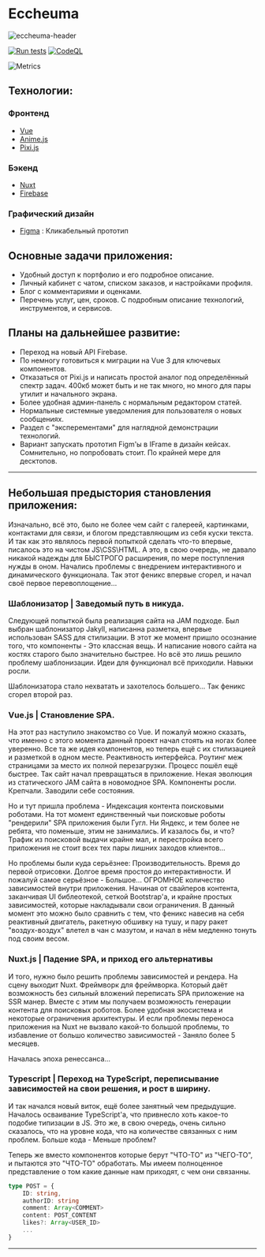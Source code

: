 # Eccheuma

![eccheuma-header](https://firebasestorage.googleapis.com/v0/b/escapefrommordorland.appspot.com/o/GitHubBadge.png?alt=media&token=c9422647-a7f1-4d49-bf2a-88bf185b37a9)

[![Run tests](https://github.com/Scarlatum/eccheuma/actions/workflows/node.test.yml/badge.svg)](https://github.com/Scarlatum/eccheuma/actions/workflows/node.test.yml)
[![CodeQL](https://github.com/Scarlatum/eccheuma/actions/workflows/codeql-analysis.yml/badge.svg)](https://github.com/Scarlatum/eccheuma/actions/workflows/codeql-analysis.yml)

[pixi-logo]: https://avatars.githubusercontent.com/u/5406849?s=100&v=4
[vue-logo]: https://avatars.githubusercontent.com/u/6128107?s=100&v=4
[firebase-logo]: https://avatars.githubusercontent.com/u/1335026?s=100&v=4
[nuxt-logo]: https://avatars.githubusercontent.com/u/23360933?s=100&v=4

![Metrics](https://metrics.lecoq.io/Scarlatum)

## Технологии:

### Фронтенд

- [Vue](https://github.com/vuejs/vue)
- [Anime.js](https://github.com/juliangarnier/anime)
- [Pixi.js](https://github.com/pixijs)

### Бэкенд

- [Nuxt](https://github.com/nuxt)
- [Firebase](https://github.com/firebase/)

### Графический дизайн

- [Figma](https://www.figma.com/proto/t6xVQlDqCRfxQOobCyydJj/Ecchema?page-id=216%3A106&node-id=273%3A705&viewport=402%2C48%2C0.08&scaling=scale-down-width&starting-point-node-id=273%3A705) : Кликабельный прототип

## Основные задачи приложения:

- Удобный доступ к портфолио и его подробное описание.
- Личный кабинет с чатом, списком заказов, и настройками профиля.
- Блог с комментариями и оценками.
- Перечень услуг, цен, сроков. С подробным описание технологий, инструментов, и сервисов.

## Планы на дальнейшее развитие:

- Переход на новый API Firebase.
- По немногу готовиться к миграции на Vue 3 для ключевых компонентов.
- Отказаться от Pixi.js и написать простой аналог под определённый спектр задач. 400кб может быть и не так много, но много для пары утилит и начального экрана.
- Более удобная админ-панель с нормальным редактором статей.
- Нормальные системные уведомления для пользователя о новых сообщениях.
- Раздел с "эксперементами" для наглядной демонстрации технологий.
- Вариант запускать прототип Figm'ы в IFrame в дизайн кейсах. Сомнительно, но попробовать стоит. По крайней мере для десктопов.

---

## Небольшая предыстория становления приложения:
Изначально, всё это, было не более чем сайт с галереей, картинками, контактами для связи, и блогом представляющим из себя куски текста.
И так как это являлось первой попыткой сделать что-то впервые, писалось это на чистом JS\CSS\HTML. А это, в свою очередь, не давало никакой надежды для БЫСТРОГО расширения, по мере поступления нужды в оном. Начались проблемы с внедрением интерактивного и динамического функционала. Так этот феникс впервые сгорел, и начал своё первое перевоплощение...

### Шаблонизатор | Заведомый путь в никуда.
Следующей попыткой была реализация сайта на JAM подходе. Был выбран шаблонизатор Jakyll, написанна разметка, впервые использован SASS для стилизации.
В этот же момент пришло осознание того, что компоненты - Это классная вещь. И написание нового сайта на костях старого было значительно быстрее. Но всё это лишь решило проблему шаблонизации. Идеи для функционал всё приходили. Навыки росли. 

Шаблонизатора стало нехватать и захотелось большего... Так феникс сгорел второй раз.

### Vue.js | Становление SPA.
На этот раз наступило знакомство со Vue. И пожалуй можно сказать, что именно с этого момента данный проект начал стоять на ногах более уверенно. Все та же идея компонентов, но теперь ещё с их стилизацией и разметкой в одном месте. Реактивность интерфейса. Роутинг меж страницами за место их полной перезагрузки. Процесс пошёл ещё быстрее. Так сайт начал превращаться в приложение. Некая эволюция из статического JAM сайта в новомодное SPA. Компоненты росли. Крепчали. Заводили себе состояния.

Но и тут пришла проблема - Индексация контента поисковыми роботами. На тот момент единственный чьи поисковые роботы "рендерили" SPA приложения были Гугл. Ни Яндекс, и тем более не ребята, что поменьше, этим не занимались. И казалось бы, и что? Трафик из поисковой выдачи крайне мал, и перестройка всего приложения не стоит всех тех пары лишних заходов клиентов...

Но проблемы были куда серьёзнее: Производительность. Время до первой отрисовки. Долгое время простоя до интерактивности. И пожалуй самое серьёзное - Большое... ОГРОМНОЕ количество зависимостей внутри приложения. Начиная от свайперов контента, заканчивая UI библеотекой, сеткой Bootstrap'а, и крайне простых зависимостей, которые накладывали свои ограничения. В данный момент это можно было сравнить с тем, что феникс навесив на себя реактивный двигатель, ракетную обшивку на тушу, и пару ракет "воздух-воздух" влетел в чан с мазутом, и начал в нём медленно тонуть под своим весом.

### Nuxt.js | Падение SPA, и приход его альтернативы
И того, нужно было решить проблемы зависимостей и рендера. На сцену выходит Nuxt. Фреймворк для фреймворка. Который даёт возможность без сильный вложений переписать SPA приложение на SSR манер. Вместе с этим мы получаем возможность генерации контента для поисковых роботов. Более удобная экосистема и некоторые ограничения архитектуры. И если проблемы переноса приложения на Nuxt не вызвало какой-то большой проблемы, то избавление от большо количество зависимостей - Заняло более 5 месяцев.

Началась эпоха ренессанса...

### Typescript | Переход на TypeScript, переписывание зависимостей на свои решения, и рост в ширину.
И так начался новый виток, ещё более занятный чем предыдущие. Началось осваивание TypeScript'а, что привнесло хоть какое-то подобие типизации в JS. Это же, в свою очередь, очень сильно сказалось, что на уровне кода, что на количестве связанных с ним проблем. Больше кода - Меньше проблем?

Теперь же вместо компонентов которые берут "ЧТО-ТО" из "ЧЕГО-ТО", и пытаются это "ЧТО-ТО" обработать. Мы имеем полноценное представление о том какие данные нам приходят, с чем они связанны.

```typescript
type POST = {
	ID: string,
	authorID: string
	comment: Array<COMMENT>
	content: POST_CONTENT
	likes?: Array<USER_ID>
	...
}
```

---
